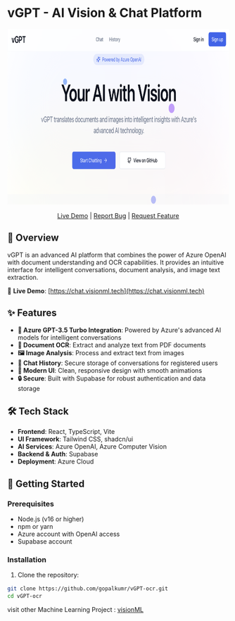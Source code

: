 # vGPT - AI Vision & Chat Platform

<div align="center">
  <img src="public/og-image.png" alt="vGPT Logo" width="800" height="400"/>
  
  [Live Demo](https://chat.visionml.tech) | [Report Bug](https://github.com/gopalkumr/vGPT-ocr/issues) | [Request Feature](https://github.com/gopalkumr/vGPT-ocr/issues)
</div>

## 🌟 Overview

vGPT is an advanced AI platform that combines the power of Azure OpenAI with document understanding and OCR capabilities. It provides an intuitive interface for intelligent conversations, document analysis, and image text extraction.

🔗 **Live Demo**: [https://chat.visionml.tech](https://chat.visionml.tech)

## ✨ Features

- **🤖 Azure GPT-3.5 Turbo Integration**: Powered by Azure's advanced AI models for intelligent conversations
- **📄 Document OCR**: Extract and analyze text from PDF documents
- **🖼️ Image Analysis**: Process and extract text from images
- **💬 Chat History**: Secure storage of conversations for registered users
- **🎨 Modern UI**: Clean, responsive design with smooth animations
- **🔒 Secure**: Built with Supabase for robust authentication and data storage

## 🛠️ Tech Stack

- **Frontend**: React, TypeScript, Vite
- **UI Framework**: Tailwind CSS, shadcn/ui
- **AI Services**: Azure OpenAI, Azure Computer Vision
- **Backend & Auth**: Supabase
- **Deployment**: Azure Cloud

## 🚀 Getting Started

### Prerequisites

- Node.js (v16 or higher)
- npm or yarn
- Azure account with OpenAI access
- Supabase account

### Installation

1. Clone the repository:
```bash
git clone https://github.com/gopalkumr/vGPT-ocr.git
cd vGPT-ocr
```
visit other Machine Learning Project
:  [visionML](https://visionml.tech)
